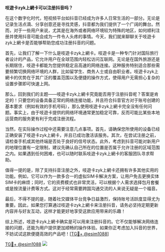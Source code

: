 **吱遊卡zyk上網卡可以注册抖音吗？**

在这个数字化时代，短视频平台如抖音已经成为许多人日常生活的一部分。无论是记录生活点滴、分享创意还是寻找灵感，抖音都为我们提供了一个广阔的舞台。然而，对于一些用户来说，尤其是在海外或者网络环境较为特殊的地区，如何顺利注册并使用抖音可能会成为一件令人头疼的事情。今天，我们就来聊聊关于吱遊卡zyk上網卡是否能够帮助您成功注册抖音的问题。

首先，让我们了解一下什么是吱遊卡zyk上網卡。吱遊卡是一种专门针对国际旅行者设计的产品，它允许用户在全球范围内轻松访问互联网。无论是在国外旅游还是长期居住，吱遊卡都能为您提供稳定且高速的网络连接。这种服务特别适合那些需要频繁切换网络环境的人群，比如留学生、商务人士或自由职业者。吱遊卡zyk上網卡的优势在于其广泛的覆盖范围以及便捷的操作方式，使得用户无需担心复杂的设置步骤即可快速上网。

那么，回到我们的主题——吱遊卡zyk上網卡究竟能否用于注册抖音呢？答案是肯定的！只要您的设备具备正常的网络连接功能，并且符合抖音官方对于账号创建的基本要求（例如有效的手机号码），那么使用吱遊卡zyk上網卡完全没有任何问题。事实上，由于吱遊卡提供的网络环境通常更加稳定可靠，反而可能比某些本地运营商的服务更有利于完成注册流程。

当然，在实际操作过程中还需要注意几点事项。首先，请确保您所使用的设备已经正确安装了吱遊卡zyk上網卡，并且已成功激活该服务。其次，在尝试注册之前，请检查手机或其他终端是否处于良好的信号状态。此外，考虑到抖音可能对新用户的地理位置有一定限制，建议先确认自己所在的位置是否属于允许注册的区域范围之内。如果遇到任何困难，也可以随时联系吱遊卡zyk上網卡的客服团队寻求帮助。

值得一提的是，除了支持抖音注册之外，吱遊卡zyk上網卡还拥有许多其他实用的功能。例如，它可以作为一款多合一的虚拟SIM卡解决方案，让用户免去更换实体SIM卡的麻烦；同时，它的资费模式也非常灵活，可以根据个人需求选择包月套餐或是按流量计费等方式。这对于经常需要跨国沟通交流的人来说无疑是一个福音。

最后，不得不提的是，随着社交媒体平台竞争日益激烈，保持账号活跃度显得尤为重要。因此，如果您打算通过吱遊卡zyk上網卡来注册抖音，请务必坚持定期更新内容并与好友互动，这样才能更好地享受这款应用带来的乐趣！

综上所述，吱遊卡zyk上網卡确实是可以用来注册抖音的。它不仅能够解决网络连接的问题，还能为用户提供更加顺畅的操作体验。如果你正考虑加入抖音的世界，不妨试试这款便捷高效的产品吧！[[TG💪+ @esim1088](https://t.me/s/esim1088)]

[TG💪+ @esim1088](https://t.me/s/esim1088) ![](https://i.postimg.cc/4NQfJmqS/Snipaste-2025-05-13-00-14-12.png)